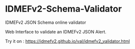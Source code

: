# IDMEFv2-Schema-Validator
IDMEFv2 JSON Schema online validator 

Web Interface to validate an IDMEFv2 JSON Alert.

Try it on : https://idmefv2.github.io/val/idmefv2_validator.html
